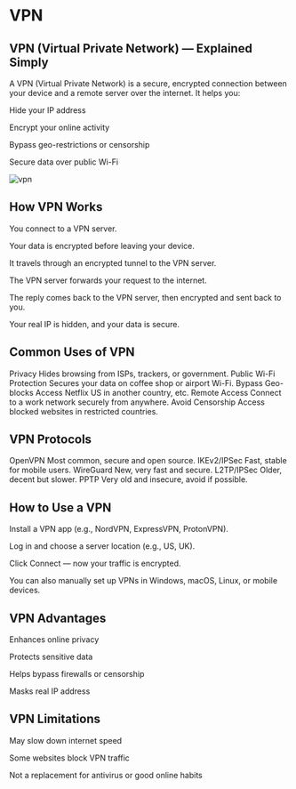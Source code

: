 # VPN

## VPN (Virtual Private Network) — Explained Simply
A VPN (Virtual Private Network) is a secure, encrypted connection between your device and a remote server over the internet. It helps you:

Hide your IP address

Encrypt your online activity

Bypass geo-restrictions or censorship

Secure data over public Wi-Fi


![vpn](https://tse3.mm.bing.net/th?id=OIP.WQQRMCbJj4OzV1kQ64W43gHaEv&pid=Api&P=0&h=220)


## How VPN Works
You connect to a VPN server.

Your data is encrypted before leaving your device.

It travels through an encrypted tunnel to the VPN server.

The VPN server forwards your request to the internet.

The reply comes back to the VPN server, then encrypted and sent back to you.

Your real IP is hidden, and your data is secure.


## Common Uses of VPN

Privacy	Hides browsing from ISPs, trackers, or government.
Public Wi-Fi Protection	Secures your data on coffee shop or airport Wi-Fi.
Bypass Geo-blocks	Access Netflix US in another country, etc.
Remote Access	Connect to a work network securely from anywhere.
Avoid Censorship	Access blocked websites in restricted countries.

## VPN Protocols

OpenVPN	Most common, secure and open source.
IKEv2/IPSec	Fast, stable for mobile users.
WireGuard	New, very fast and secure.
L2TP/IPSec	Older, decent but slower.
PPTP	Very old and insecure, avoid if possible.

## How to Use a VPN
Install a VPN app (e.g., NordVPN, ExpressVPN, ProtonVPN).

Log in and choose a server location (e.g., US, UK).

Click Connect — now your traffic is encrypted.

You can also manually set up VPNs in Windows, macOS, Linux, or mobile devices.

## VPN Advantages
Enhances online privacy

Protects sensitive data

Helps bypass firewalls or censorship

Masks real IP address

## VPN Limitations
May slow down internet speed

Some websites block VPN traffic

Not a replacement for antivirus or good online habits

